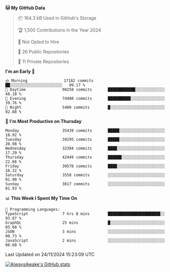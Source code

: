 <!--START_SECTION:waka-->
**🐱 My GitHub Data** 

> 📦 164.3 kB Used in GitHub's Storage 
 > 
> 🏆 1,500 Contributions in the Year 2024
 > 
> 🚫 Not Opted to Hire
 > 
> 📜 26 Public Repositories 
 > 
> 🔑 11 Private Repositories 
 > 
**I'm an Early 🐤** 

```text
🌞 Morning                17182 commits       ██░░░░░░░░░░░░░░░░░░░░░░░   09.17 % 
🌆 Daytime                90258 commits       ████████████░░░░░░░░░░░░░   48.18 % 
🌃 Evening                74480 commits       ██████████░░░░░░░░░░░░░░░   39.76 % 
🌙 Night                  5400 commits        █░░░░░░░░░░░░░░░░░░░░░░░░   02.88 % 
```
📅 **I'm Most Productive on Thursday** 

```text
Monday                   35439 commits       █████░░░░░░░░░░░░░░░░░░░░   18.92 % 
Tuesday                  39295 commits       █████░░░░░░░░░░░░░░░░░░░░   20.98 % 
Wednesday                32384 commits       ████░░░░░░░░░░░░░░░░░░░░░   17.29 % 
Thursday                 42449 commits       ██████░░░░░░░░░░░░░░░░░░░   22.66 % 
Friday                   30578 commits       ████░░░░░░░░░░░░░░░░░░░░░   16.32 % 
Saturday                 3558 commits        ░░░░░░░░░░░░░░░░░░░░░░░░░   01.90 % 
Sunday                   3617 commits        ░░░░░░░░░░░░░░░░░░░░░░░░░   01.93 % 
```


📊 **This Week I Spent My Time On** 

```text
💬 Programming Languages: 
TypeScript               7 hrs 8 mins        ███████████████████████░░   93.07 % 
GraphQL                  25 mins             █░░░░░░░░░░░░░░░░░░░░░░░░   05.60 % 
JSON                     3 mins              ░░░░░░░░░░░░░░░░░░░░░░░░░   00.73 % 
JavaScript               2 mins              ░░░░░░░░░░░░░░░░░░░░░░░░░   00.60 % 
```


 Last Updated on 24/11/2024 15:23:09 UTC
<!--END_SECTION:waka-->

[![AlwaysAwake's GitHub stats](https://github-readme-stats.vercel.app/api?username=AlwaysAwake&show_icons=true&theme=github_dark&count_private=true)](https://github.com/AlwaysAwake/AlwaysAwake)
